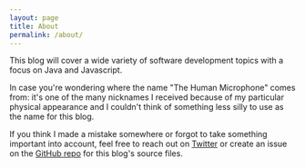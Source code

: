 ```yaml
---
layout: page
title: About
permalink: /about/
---
```


This blog will cover a wide variety of software development topics with a focus on Java and Javascript.

In case you're wondering where the name "The Human Microphone" comes from: it's one of the many nicknames I received because of my particular physical appearance and I couldn't think of something less silly to use as the name for this blog.

If you think I made a mistake somewhere or forgot to take something important into account, feel free to reach out on [Twitter](https://twitter.com/thehumanmicrop1) or create an issue on the [GitHub repo](https://github.com/thehumanmicrophone/thehumanmicrophone.github.io-source) for this blog's source files.